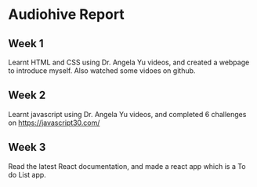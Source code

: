 # Audiohive Report
## Week 1
Learnt HTML and CSS using Dr. Angela Yu videos, and created a webpage to introduce myself. 
Also watched some vidoes on github.

## Week 2
Learnt javascript using Dr. Angela Yu videos, and completed 6 challenges on https://javascript30.com/

## Week 3
Read the latest React documentation, and made a react app which is a To do List app. 
